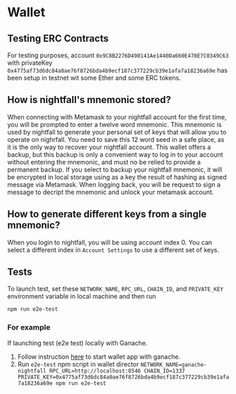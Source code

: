 # Wallet

## Testing ERC Contracts
For testing purposes, account `0x9C8B2276D490141Ae1440Da660E470E7C0349C63` with privateKey `0x4775af73d6dc84a0ae76f8726bda4b9ecf187c377229cb39e1afa7a18236a69e` has been setup in testnet wit some Ether and some ERC tokens.

## How is nightfall's mnemonic stored?
When connecting with Metamask to your nightfall account for the first time, you will be prompted to enter a twelve word
mnemonic. This mnemonic is used by nightfall to generate your personal set of keys that will allow you to operate on nighrfall.
You need to save this 12 word seed in a safe place, as it is the only way to recover your nightfall account.
This wallet offers a backup, but this backup is only a convenient way to log in to your account without entering the mnemonic, and
must no be relied to provide a permanent backup.
If you select to backup your nightfall mnemonic, it will be encrypted in local storage using as a key the result of hashing as signed message via Metamask. When logging back, you will be request to sign a message to decript the mnemonic and unlock your metamask account.

## How to generate different keys from a single mnemonic?
When you login to nightfall, you will be using account index 0. You can select a different index in `Account Settings` to use a different set of keys.

## Tests
To launch test, set these `NETWORK_NAME`, `RPC_URL`, `CHAIN_ID`, and `PRIVATE_KEY` environment variable in local machine and then run
```sh
npm run e2e-test
```
### For example
If launching test (e2e test) locally with Ganache.
  1. Follow instruction [here](https://github.com/EYBlockchain/nightfall_3#wallet) to start wallet app with ganache.
  2. Run `e2e-test` npm script in wallet director `NETWORK_NAME=ganache-nightfall RPC_URL=http://localhost:8546 CHAIN_ID=1337 PRIVATE_KEY=0x4775af73d6dc84a0ae76f8726bda4b9ecf187c377229cb39e1afa7a18236a69e npm run e2e-test`
